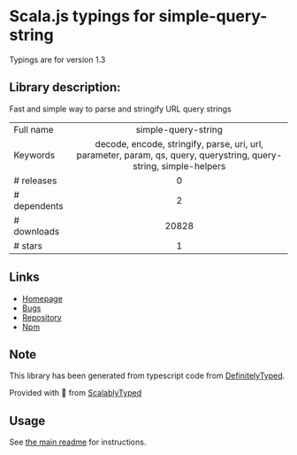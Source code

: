 
# Scala.js typings for simple-query-string

Typings are for version 1.3

## Library description:
Fast and simple way to parse and stringify URL query strings

|                    |                 |
| ------------------ | :-------------: |
| Full name          | simple-query-string |
| Keywords           | decode, encode, stringify, parse, uri, url, parameter, param, qs, query, querystring, query-string, simple-helpers |
| # releases         | 0 |
| # dependents       | 2 |
| # downloads        | 20828 |
| # stars            | 1 |

## Links
- [Homepage](https://github.com/khalidsalomao/simple-query-string#readme)
- [Bugs](https://github.com/khalidsalomao/simple-query-string/issues)
- [Repository](https://github.com/khalidsalomao/simple-query-string)
- [Npm](https://www.npmjs.com/package/simple-query-string)
    


## Note
This library has been generated from typescript code from [DefinitelyTyped](https://definitelytyped.org).

Provided with :purple_heart: from [ScalablyTyped](https://github.com/oyvindberg/ScalablyTyped)

## Usage
See [the main readme](../../readme.md) for instructions.


